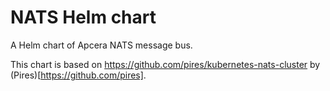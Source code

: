 # NATS Helm chart

A Helm chart of Apcera NATS message bus.

This chart is based on https://github.com/pires/kubernetes-nats-cluster by (Pires)[https://github.com/pires].



